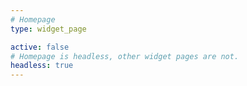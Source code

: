 ```yaml
---
# Homepage
type: widget_page

active: false
# Homepage is headless, other widget pages are not.
headless: true
---
```

